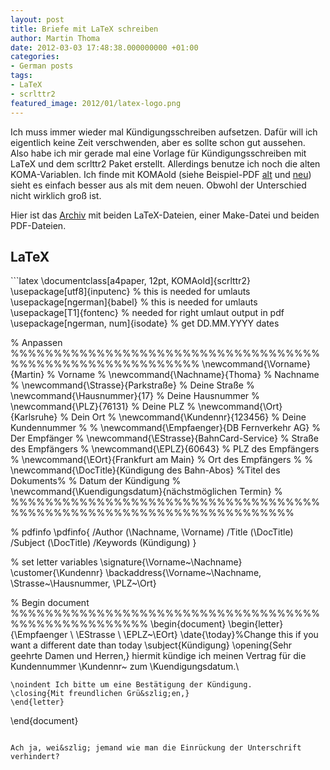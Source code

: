```yaml
---
layout: post
title: Briefe mit LaTeX schreiben
author: Martin Thoma
date: 2012-03-03 17:48:38.000000000 +01:00
categories:
- German posts
tags:
- LaTeX
- scrlttr2
featured_image: 2012/01/latex-logo.png
---
```

Ich muss immer wieder mal Kündigungsschreiben aufsetzen. Dafür will ich eigentlich keine Zeit verschwenden, aber es sollte schon gut aussehen. Also habe ich mir gerade mal eine Vorlage für Kündigungsschreiben mit LaTeX und dem scrlttr2 Paket erstellt. Allerdings benutze ich noch die alten KOMA-Variablen. Ich finde mit KOMAold (siehe Beispiel-PDF <a href='../images/2012/03/kuendigung.pdf'>alt</a> und <a href='../images/2012/03/kuendigung-scrlttr2.pdf'>neu</a>) sieht es einfach besser aus als mit dem neuen. Obwohl der Unterschied nicht wirklich gro&szlig; ist.

Hier ist das <a href='../images/2012/03/kuendigung-archiv.zip'>Archiv</a> mit beiden LaTeX-Dateien, einer Make-Datei und beiden PDF-Dateien.

<h2>LaTeX</h2>
```latex
\documentclass[a4paper, 12pt, KOMAold]{scrlttr2}
\usepackage[utf8]{inputenc} % this is needed for umlauts
\usepackage[ngerman]{babel} % this is needed for umlauts
\usepackage[T1]{fontenc}    % needed for right umlaut output in pdf
\usepackage[ngerman, num]{isodate} % get DD.MM.YYYY dates

% Anpassen %%%%%%%%%%%%%%%%%%%%%%%%%%%%%%%%%%%%%%%%%%%%%%%%%%%%%%%%%%
\newcommand{\Vorname}{Martin}     % Vorname                         %
\newcommand{\Nachname}{Thoma}     % Nachname                        %
\newcommand{\Strasse}{Parkstra&szlig;e} % Deine Stra&szlig;e                    %
\newcommand{\Hausnummer}{17}      % Deine Hausnummer                %
\newcommand{\PLZ}{76131}          % Deine PLZ                       %
\newcommand{\Ort}{Karlsruhe}      % Dein Ort                        %
\newcommand{\Kundennr}{123456}    % Deine Kundennummer              %
                                                                    %
\newcommand{\Empfaenger}{DB Fernverkehr AG} % Der Empfänger         %
\newcommand{\EStrasse}{BahnCard-Service}    % Stra&szlig;e des Empfängers %
\newcommand{\EPLZ}{60643}                   % PLZ des Empfängers    %
\newcommand{\EOrt}{Frankfurt am Main}       % Ort des Empfängers    %
                                                                    %
\newcommand{\DocTitle}{Kündigung des Bahn-Abos} %Titel des Dokuments%
% Datum der Kündigung                                               %
\newcommand{\Kuendigungsdatum}{nächstmöglichen Termin}              %
%%%%%%%%%%%%%%%%%%%%%%%%%%%%%%%%%%%%%%%%%%%%%%%%%%%%%%%%%%%%%%%%%%%%%


% pdfinfo
\pdfinfo{
   /Author (\Nachname, \Vorname)
   /Title  (\DocTitle)
   /Subject (\DocTitle)
   /Keywords (Kündigung)
}

% set letter variables
\signature{\Vorname~\Nachname}
\customer{\Kundennr}
\backaddress{\Vorname~\Nachname, \Strasse~\Hausnummer, \PLZ~\Ort}

% Begin document %%%%%%%%%%%%%%%%%%%%%%%%%%%%%%%%%%%%%%%%%%%%%%%%%%%%
\begin{document}
    \begin{letter}{\Empfaenger \\ \EStrasse \\ \EPLZ~\EOrt}
    \date{\today}%Change this if you want a different date than today
    \subject{Kündigung}
    \opening{Sehr geehrte Damen und Herren,}
    hiermit kündige ich meinen Vertrag für die Kundennummer 
	\Kundennr~ zum \Kuendigungsdatum.\\

    \noindent Ich bitte um eine Bestätigung der Kündigung.
    \closing{Mit freundlichen Grü&szlig;en,}
    \end{letter}
\end{document}
```

Ach ja, wei&szlig; jemand wie man die Einrückung der Unterschrift verhindert?
